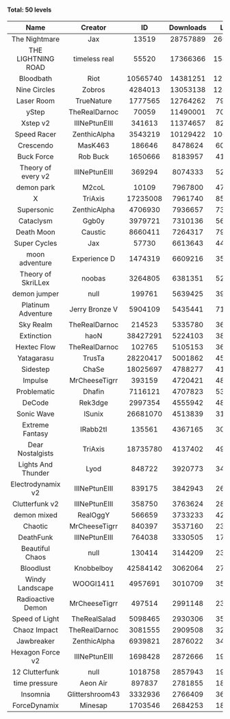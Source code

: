 #### Total: 50 levels

| Name | Creator | ID | Downloads | Likes |
|:---:|:---:|:---:|:---:|:---:|
| The Nightmare | Jax | 13519 | 28757889 | 2602507
| THE LIGHTNING ROAD | timeless real | 55520 | 17366366 | 1542486
| Bloodbath | Riot | 10565740 | 14381251 | 1272037
| Nine Circles | Zobros | 4284013 | 13053138 | 1283216
| Laser Room | TrueNature | 1777565 | 12764262 | 790304
| yStep | TheRealDarnoc | 70059 | 11490001 | 702434
| Xstep v2 | IIINePtunEIII | 341613 | 11374657 | 823965
| Speed Racer | ZenthicAlpha | 3543219 | 10129422 | 1067235
| Crescendo | MasK463 | 186646 | 8478624 | 609240
| Buck Force | Rob Buck | 1650666 | 8183957 | 412064
| Theory of every v2 | IIINePtunEIII | 369294 | 8074333 | 525298
| demon park | M2coL | 10109 | 7967800 | 477587
| X | TriAxis | 17235008 | 7961740 | 855440
| Supersonic | ZenthicAlpha | 4706930 | 7936657 | 739623
| Cataclysm | Ggb0y | 3979721 | 7310136 | 567452
| Death Moon  | Caustic | 8660411 | 7264317 | 799658
| Super Cycles | Jax | 57730 | 6613643 | 446906
| moon adventure | Experience D | 1474319 | 6609216 | 353630
| Theory of SkriLLex | noobas | 3264805 | 6381351 | 525846
| demon jumper | null | 199761 | 5639425 | 391087
| Platinum Adventure | Jerry Bronze V | 5904109 | 5435441 | 718648
| Sky Realm | TheRealDarnoc | 214523 | 5335780 | 364541
| Extinction | haoN | 38427291 | 5224103 | 382358
| Hextec Flow | TheRealDarnoc | 102765 | 5105153 | 362990
| Yatagarasu  | TrusTa | 28220417 | 5001862 | 452187
| Sidestep | ChaSe | 18025697 | 4788277 | 411351
| Impulse | MrCheeseTigrr | 393159 | 4720421 | 486775
| Problematic | Dhafin | 7116121 | 4707823 | 537793
| DeCode | Rek3dge | 2997354 | 4555942 | 483534
| Sonic Wave | lSunix | 26681070 | 4513839 | 318443
| Extreme Fantasy | IRabb2tI | 135561 | 4367165 | 301527
| Dear Nostalgists | TriAxis | 18735780 | 4137402 | 497997
| Lights And Thunder | Lyod | 848722 | 3920773 | 347162
| Electrodynamix v2 | IIINePtunEIII | 839175 | 3842943 | 261222
| Clutterfunk v2 | IIINePtunEIII | 358750 | 3763624 | 284689
| demon mixed | RealOggY | 566659 | 3733233 | 425815
| Chaotic | MrCheeseTigrr | 840397 | 3537160 | 231443
| DeathFunk | IIINePtunEIII | 764038 | 3330505 | 170939
| Beautiful Chaos | null | 130414 | 3144209 | 235026
| Bloodlust | Knobbelboy | 42584142 | 3062064 | 278437
| Windy Landscape | WOOGI1411 | 4957691 | 3010709 | 352041
| Radioactive Demon | MrCheeseTigrr | 497514 | 2991148 | 239150
| Speed of Light | TheRealSalad | 5098465 | 2930306 | 353374
| Chaoz Impact | TheRealDarnoc | 3081555 | 2909508 | 322495
| Jawbreaker | ZenthicAlpha | 6939821 | 2876022 | 340014
| Hexagon Force v2 | IIINePtunEIII | 1698428 | 2872666 | 193989
| 12 Clutterfunk | null | 1018758 | 2857943 | 194133
| time pressure | Aeon Air | 897837 | 2781855 | 187443
| Insomnia | Glittershroom43 | 3332936 | 2766409 | 360870
| ForceDynamix | Minesap | 1703546 | 2684253 | 181574
